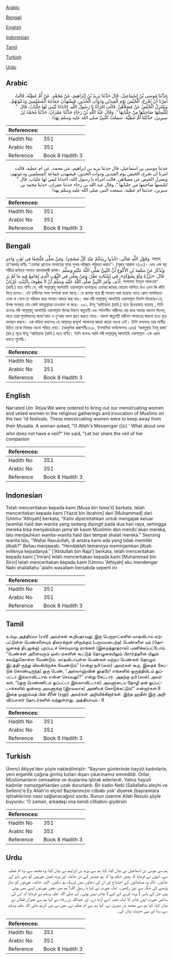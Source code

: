 [Arabic](#arabic)

[Bengali](#bengali)

[English](#english)

[Indonesian](#indonesian)

[Tamil](#tamil)

[Turkish](#turkish)

[Urdu](#urdu)

## Arabic


<div dir="rtl" lang="ar" style={{fontSize:'larger',backgroundColor:'#f8f9fa',padding:20}}>
حَدَّثَنَا مُوسَى بْنُ إِسْمَاعِيلَ، قَالَ حَدَّثَنَا يَزِيدُ بْنُ إِبْرَاهِيمَ، عَنْ مُحَمَّدٍ، عَنْ أُمِّ عَطِيَّةَ، قَالَتْ أُمِرْنَا أَنْ نُخْرِجَ، الْحُيَّضَ يَوْمَ الْعِيدَيْنِ وَذَوَاتِ الْخُدُورِ، فَيَشْهَدْنَ جَمَاعَةَ الْمُسْلِمِينَ وَدَعْوَتَهُمْ، وَيَعْتَزِلُ الْحُيَّضُ عَنْ مُصَلاَّهُنَّ‏.‏ قَالَتِ امْرَأَةٌ يَا رَسُولَ اللَّهِ، إِحْدَانَا لَيْسَ لَهَا جِلْبَابٌ‏.‏ قَالَ ‏ "‏ لِتُلْبِسْهَا صَاحِبَتُهَا مِنْ جِلْبَابِهَا ‏"‏‏.‏ وَقَالَ عَبْدُ اللَّهِ بْنُ رَجَاءٍ حَدَّثَنَا عِمْرَانُ، حَدَّثَنَا مُحَمَّدُ بْنُ سِيرِينَ، حَدَّثَتْنَا أُمُّ عَطِيَّةَ، سَمِعْتُ النَّبِيَّ صلى الله عليه وسلم بِهَذَا‏.‏
</div>
<div style={{backgroundColor:'#f8f9fa',padding:20, marginBottom: 10}}><table> <thead> <tr> <th>References:</th> <th></th> </tr> </thead> <tbody><tr><td>Hadith No</td><td>351</td></tr><tr><td>Arabic No</td><td>351</td></tr><tr><td>Reference</td><td>Book 8 Hadith 3</td></tr></tbody></table></div>


<div dir="rtl" lang="ar" style={{fontSize:'larger',backgroundColor:'#f8f9fa',padding:20}}>
حدثنا موسى بن اسماعيل، قال حدثنا يزيد بن ابراهيم، عن محمد، عن ام عطية، قالت امرنا ان نخرج، الحيض يوم العيدين وذوات الخدور، فيشهدن جماعة المسلمين ودعوتهم، ويعتزل الحيض عن مصلاهن. قالت امراة يا رسول الله، احدانا ليس لها جلباب. قال " لتلبسها صاحبتها من جلبابها ". وقال عبد الله بن رجاء حدثنا عمران، حدثنا محمد بن سيرين، حدثتنا ام عطية، سمعت النبي صلى الله عليه وسلم بهذا
</div>
<div style={{backgroundColor:'#f8f9fa',padding:20, marginBottom: 10}}><table> <thead> <tr> <th>References:</th> <th></th> </tr> </thead> <tbody><tr><td>Hadith No</td><td>351</td></tr><tr><td>Arabic No</td><td>351</td></tr><tr><td>Reference</td><td>Book 8 Hadith 3</td></tr></tbody></table></div>

## Bengali


<div dir="ltr" lang="bn" style={{fontSize:'larger',backgroundColor:'#f8f9fa',padding:20}}>
وَقَوْلِ اللَّهِ تَعَالَى: (خُذُوا زِينَتَكُمْ عِنْدَ كُلِّ مَسْجِدٍ). وَمَنْ صَلَّى مُلْتَحِفًا فِي ثَوْبٍ وَاحِدٍ، আল্লাহ্ তা‘আলার বাণীঃ ‘‘তোমরা প্রত্যেক সালাতের সময় সুন্দর পরিচ্ছদ পরিধান করবে’’- (সূরাহ্ আরাফ ৭/৩১)। এবং এক বস্ত্র শরীরে জড়িয়ে সালাত আদায়কারী প্রসঙ্গ। وَيُذْكَرُ عَنْ سَلَمَةَ بْنِ الأَكْوَعِ أَنَّ النَّبِيَّ صَلَّى اللَّهُ عَلَيْهِ وَسَلَّمَ قَالَ: «يَزُرُّهُ وَلَوْ بِشَوْكَةٍ». فِي إِسْنَادِهِ نَظَرٌ، وَمَنْ صَلَّى فِي الثَّوْبِ الَّذِي يُجَامِعُ فِيهِ مَا لَمْ يَرَ أَذًى، وَأَمَرَ النَّبِيُّ صَلَّى اللَّهُ عَلَيْهِ وَسَلَّمَ أَنْ لاَ يَطُوفَ بِالْبَيْتِ عُرْيَانٌ. সালামাহ ইবনুল আকওয়া‘ (রাযি.) হতে বর্ণিত যে, নবী সাল্লাল্লাহু আলাইহি ওয়াসাল্লাম বলেছেনঃ তোমরা জামায় বোতাম লাগিয়ে নাও এমন কি কাঁটা দিয়ে হলেও। এই হাদীসের সনদ সম্পর্কে কথা আছে। যে কাপড় পরে স্ত্রী সহবাস করা হয়েছে তাতে কোন অপবিত্রতা দেখা না গেলে তা পরিধান করে সালাত আদায় করা যায়। আর নবী সাল্লাল্লাহু আলাইহি ওয়াসাল্লাম নির্দেশ দিয়েছেন যে, উলঙ্গ অবস্থায় যেন কেউ বায়তুল্লাহর তাওয়াফ না করে। ৩৫১. উম্মু ‘আতিয়্যাহ (রাযি.) হতে রিওয়ায়াত হয়েছে , তিনি বলেনঃ নবী সাল্লাল্লাহু আলাইহি ওয়াসাল্লাম ঈদের দিবসে ঋতুমতী এবং পর্দানশীন নারীদের বের করে আনার আদেশ দিলেন, যাতে তারা মুসলিমদের জামা‘আত ও দু‘আয় অংশ গ্রহণ করতে পারে। অবশ্য ঋতুমতী নারীগণ সালাতের জায়গা হতে দূরে অবস্থান করবে। এক মহিলা বললেনঃ হে আল্লাহর রাসূল! আমাদের কারো কারো ওড়না নেই। তিনি বললেনঃ তার সাথীর উচিত তাকে নিজের ওড়না পরিয়ে দেয়া। (আধুনিক প্রকাশনীঃ৩৩৮, ইসলামিক ফাউন্ডেশনঃ ৩৪৪) ‘আবদুল্লাহ ইবনু রাজা’ (রহ.) সূত্রে উম্মু ‘আতিয়্যাহ (রাযি.) হতে বর্ণিত। তিনি বলেনঃ আমি নবী সাল্লাল্লাহু আলাইহি ওয়াসাল্লাম -কে এরূপ বলতে শুনেছি।
</div>
<div style={{backgroundColor:'#f8f9fa',padding:20, marginBottom: 10}}><table> <thead> <tr> <th>References:</th> <th></th> </tr> </thead> <tbody><tr><td>Hadith No</td><td>351</td></tr><tr><td>Arabic No</td><td>351</td></tr><tr><td>Reference</td><td>Book 8 Hadith 3</td></tr></tbody></table></div>

## English


<div dir="ltr" lang="en" style={{fontSize:'larger',backgroundColor:'#f8f9fa',padding:20}}>
Narrated Um 'Atiya:We were ordered to bring out our menstruating women and veiled women in the religious gatherings and invocation of Muslims on the two 'Id festivals. These menstruating women were to keep away from their Musalla. A woman asked, "O Allah's Messenger (ﷺ) ' What about one who does not have a veil?" He said, "Let her share the veil of her companion
</div>
<div style={{backgroundColor:'#f8f9fa',padding:20, marginBottom: 10}}><table> <thead> <tr> <th>References:</th> <th></th> </tr> </thead> <tbody><tr><td>Hadith No</td><td>351</td></tr><tr><td>Arabic No</td><td>351</td></tr><tr><td>Reference</td><td>Book 8 Hadith 3</td></tr></tbody></table></div>

## Indonesian


<div dir="ltr" lang="id" style={{fontSize:'larger',backgroundColor:'#f8f9fa',padding:20}}>
Telah menceritakan kepada kami [Musa bin Isma'il] berkata, telah menceritakan kepada kami [Yazid bin Ibrahim] dari [Muhammad] dari [Ummu 'Athiyah] berkata, "Kami diperintahkan untuk mengajak keluar (wanita) haid dan wanita yang sedang dipingit pada dua hari raya, sehingga mereka bisa menyaksikan jama'ah kaum Muslimin dan mendo'akan mereka, lalu menjauhkan wanita-wanita haid dari tempat shalat mereka." Seorang wanita lalu, "Wahai Rasulullah, di antara kami ada yang tidak memiliki jilbab?" Beliau menjawab: "Hendaklah temannya meminjamkan jilbab miliknya kepadanya." ['Abdullah bin Raja'] berkata, telah menceritakan kepada kami ['Imran] telah menceritakan kepada kami [Muhammad bin Sirin] telah menceritakan kepada kami [Ummu 'Athiyah] aku mendengar Nabi shallallahu 'alaihi wasallam bersabda seperti ini
</div>
<div style={{backgroundColor:'#f8f9fa',padding:20, marginBottom: 10}}><table> <thead> <tr> <th>References:</th> <th></th> </tr> </thead> <tbody><tr><td>Hadith No</td><td>351</td></tr><tr><td>Arabic No</td><td>351</td></tr><tr><td>Reference</td><td>Book 8 Hadith 3</td></tr></tbody></table></div>

## Tamil


<div dir="ltr" lang="ta" style={{fontSize:'larger',backgroundColor:'#f8f9fa',padding:20}}>
உம்மு அத்திய்யா (ரலி) அவர்கள் கூறியதாவது: இரு பெருநாட்களில் மாதவிடாய் ஏற்பட்டுள்ள பெண்களையும் திரைக்குள் ளிருக்கும் (பருவமடைந்த) பெண்களை யும் (தொழுகைத் திடலுக்கு) புறப்படச் செய்யுமாறு நாங்கள் (இறைத்தூதரால்) பணிக்கப்பட்டோம். “பெண்கள் அனைவரும் முஸ்-ம்களின் கூட்டுத் தொழுகையிலும் பிரார்த்தனை யிலும் கலந்துகொள்ள வேண்டும். மாதவிடாயுள்ள பெண்கள் மற்றப் பெண்கள் தொழும் இடத்தி-ருந்து விலகியிருக்க வேண்டும்” (என்று நபி (ஸல்) அவர்கள் கூற, இதைக் கேட்டுக் கொண்டிருந்த) ஒரு பெண், “அல்லாஹ்வின் தூதரே! எங்களில் ஒருத்தியிடம் துப்பட்டா இல்லாவிட்டால் என்ன செய்வது)?” என்று கேட்டார். அதற்கு நபி (ஸல்) அவர்கள், “(ஒரு பெண்ணிடம் துப்பட்டா இல்லாவிட்டால்) அவளுடைய தோழி தன் துப்பட்டாக்களில் ஒன்றை அவளுக்கு (இரவலாக) அணியக் கொடுக்கட்டும்!” என்றார்கள்.8 இதை முஹம்மத் பின் சீரீன் (ரஹ்) அவர்கள் அறிவிக்கிறார்கள். இந்த ஹதீஸ் இரு அறிவிப்பாளர் தொடர்களில் வந்துள்ளது. அத்தியாயம் : 8
</div>
<div style={{backgroundColor:'#f8f9fa',padding:20, marginBottom: 10}}><table> <thead> <tr> <th>References:</th> <th></th> </tr> </thead> <tbody><tr><td>Hadith No</td><td>351</td></tr><tr><td>Arabic No</td><td>351</td></tr><tr><td>Reference</td><td>Book 8 Hadith 3</td></tr></tbody></table></div>

## Turkish


<div dir="ltr" lang="tr" style={{fontSize:'larger',backgroundColor:'#f8f9fa',padding:20}}>
Ümmü Atiyye'den şöyle nakledilmiştir: "Bayram günlerinde hayızlı kadınlarla, yeni ergenlik çağına girmiş kızları dışarı çıkarmamız emredildi. Onlar, Müslümanların cemaatine ve dualarına iştirak ederlerdi. Yalnız hayızlı kadınlar namazgahlardan uzak dururlardı. Bir kadın Nebi (Sallallahu aleyhi ve Sellem)'e Ey Allah'ın elçisi! Bazılarımızın cilbabı yok' diyerek (bayramlara iştiraklerinin nasıl sağlanacağını) sordu. Bunun üzerine Allah Resulü şöyle buyurdu: 'O zaman, arkadaşı ona kendi cilbabını giydirsin
</div>
<div style={{backgroundColor:'#f8f9fa',padding:20, marginBottom: 10}}><table> <thead> <tr> <th>References:</th> <th></th> </tr> </thead> <tbody><tr><td>Hadith No</td><td>351</td></tr><tr><td>Arabic No</td><td>351</td></tr><tr><td>Reference</td><td>Book 8 Hadith 3</td></tr></tbody></table></div>

## Urdu


<div dir="rtl" lang="ur" style={{fontSize:'larger',backgroundColor:'#f8f9fa',padding:20}}>
ہم سے موسیٰ بن اسماعیل نے بیان کیا، کہا ہم سے یزید بن ابراہیم نے بیان کیا، وہ محمد سے، وہ ام عطیہ سے، انہوں نے فرمایا کہ ہمیں حکم ہوا کہ ہم عیدین کے دن حائضہ اور پردہ نشین عورتوں کو بھی باہر لے جائیں۔ تاکہ وہ مسلمانوں کے اجتماع اور ان کی دعاؤں میں شریک ہو سکیں۔ البتہ حائضہ عورتوں کو نماز پڑھنے کی جگہ سے دور رکھیں۔ ایک عورت نے کہا یا رسول اللہ! ہم میں بعض عورتیں ایسی بھی ہوتی ہیں جن کے پاس ( پردہ کرنے کے لیے ) چادر نہیں ہوتی۔ آپ صلی اللہ علیہ وسلم نے فرمایا کہ اس کی ساتھی عورت اپنی چادر کا ایک حصہ اسے اڑھا دے۔ اور عبداللہ بن رجاء نے کہا ہم سے عمران قطان نے بیان کیا، کہا ہم سے محمد بن سیرین نے، کہا ہم سے ام عطیہ نے، میں نے نبی کریم صلی اللہ علیہ وسلم سے سنا اور یہی حدیث بیان کی۔
</div>
<div style={{backgroundColor:'#f8f9fa',padding:20, marginBottom: 10}}><table> <thead> <tr> <th>References:</th> <th></th> </tr> </thead> <tbody><tr><td>Hadith No</td><td>351</td></tr><tr><td>Arabic No</td><td>351</td></tr><tr><td>Reference</td><td>Book 8 Hadith 3</td></tr></tbody></table></div>